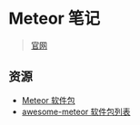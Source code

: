 # Meteor 笔记

> [官网](https://docs.meteor.com/#learning-more)

## 资源
- [Meteor 软件包](https://docs.meteor.com/#learning-more)
- [awesome-meteor 软件包列表](https://github.com/Urigo/awesome-meteor)

